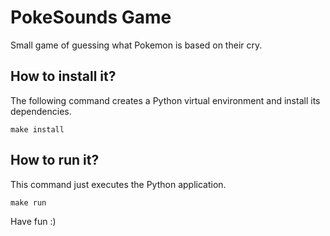 # PokeSounds Game
Small game of guessing what Pokemon is based on their cry.

## How to install it?
The following command creates a Python virtual environment and install its dependencies.
```
make install
```

## How to run it? 
This command just executes the Python application.
```
make run
```

Have fun :)